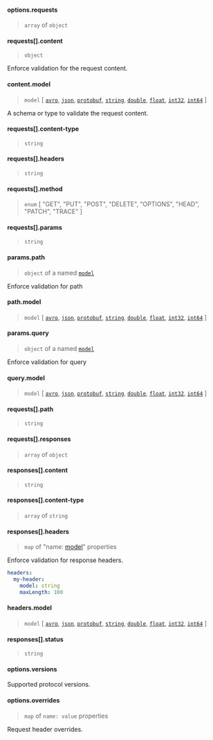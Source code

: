 
#### options.requests

> `array` of `object`

#### requests[].content

> `object`

Enforce validation for the request content.

#### content.model

> `model` [ [`avro`](../../models/avro.md), [`json`](../../models/avro.md), [`protobuf`](../../models/protobuf.md), [`string`](../../models/string.md), [`double`](../../models/double.md), [`float`](../../models/float.md), [`int32`](../../models/int32.md), [`int64`](../../models/int64.md) ]

A schema or type to validate the request content.

#### requests[].content-type

> `string`

#### requests[].headers

> `string`

#### requests[].method

> `enum` [ "GET", "PUT", "POST", "DELETE", "OPTIONS", "HEAD", "PATCH", "TRACE" ]

#### requests[].params

> `string`

#### params.path

> `object` of a named [`model`](../models/)

Enforce validation for path

#### path.model

> `model` [ [`avro`](../../models/avro.md), [`json`](../../models/avro.md), [`protobuf`](../../models/protobuf.md), [`string`](../../models/string.md), [`double`](../../models/double.md), [`float`](../../models/float.md), [`int32`](../../models/int32.md), [`int64`](../../models/int64.md) ]

#### params.query

> `object` of a named [`model`](../models/)

Enforce validation for query

#### query.model

> `model` [ [`avro`](../../models/avro.md), [`json`](../../models/avro.md), [`protobuf`](../../models/protobuf.md), [`string`](../../models/string.md), [`double`](../../models/double.md), [`float`](../../models/float.md), [`int32`](../../models/int32.md), [`int64`](../../models/int64.md) ]

#### requests[].path

> `string`

#### requests[].responses

> `array` of `object`

#### responses[].content

> `string`

#### responses[].content-type

> `array` of `string`

#### responses[].headers

> `map` of "name: [model](../models/)" properties

Enforce validation for response headers.

```yaml
headers:
  my-header:
    model: string
    maxLength: 100
```

#### headers.model

> `model` [ [`avro`](../../models/avro.md), [`json`](../../models/avro.md), [`protobuf`](../../models/protobuf.md), [`string`](../../models/string.md), [`double`](../../models/double.md), [`float`](../../models/float.md), [`int32`](../../models/int32.md), [`int64`](../../models/int64.md) ]

#### responses[].status

> `string`

#### options.versions

Supported protocol versions.

#### options.overrides

> `map` of `name: value` properties

Request header overrides.
